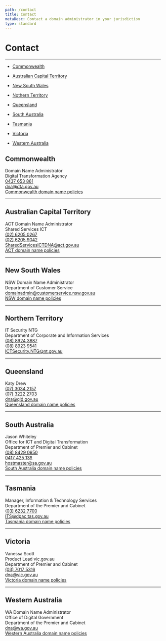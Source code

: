 ```yaml
---
path: /contact
title: Contact
metaDesc: Contact a domain administrator in your jurisdiction
type: standard
---
```

<div class="container-fluid">
    <div class="row">

# Contact

----------------------------------------------

  </div>    
  <div class="row">
    <div class="col-md-4 col-xs-12">

- [Commonwealth](#commonwealth)
- [Australian Capital Territory](#australian-capital-territory)
- [New South Wales](#new-south-wales)
- [Nothern Territory](#northern-territory)
- [Queensland](#queensland)
- [South Australia](#south-australia)
- [Tasmania](#tasmania)
- [Victoria](#victoria)
- [Western Australia](#western-australia)

    </div>
    <div class="col-md-5 col-xs-12 ">

## Commonwealth
Domain Name Administrator<br/>
Digital Transformation Agency<br/>
<a href="tel:+61437653861">0437 653 861</a><br/>
<a href="mailto:dna@dta.gov.au">dna@dta.gov.au</a><br/>
<a href="/policies">Commonwealth domain name policies</a>

-----------------------------------------

## Australian Capital Territory
ACT Domain Name Administrator<br/>
Shared Services ICT<br/>
<a href="tel:+61262050267">(02) 6205 0267</a><br/>
<a href="fax:+61262059042">(02) 6205 9042</a><br/>
<a href="mailto:SharedServicesICTDNA@act.gov.au">SharedServicesICTDNA@act.gov.au</a><br/>
<a href="http://www.cmtedd.act.gov.au/shared-services/domain-names">ACT domain name policies</a>

-----------------------------------------

## New South Wales
NSW Domain Name Administrator<br/>
Department of Customer Service<br/>
<a href="mailto:domainadmin@customerservice.nsw.gov.au">domainadmin@customerservice.nsw.gov.au</a><br/>
<a href="https://www.nsw.gov.au/nsw-government-communications/nswgovau-domain-names">NSW domain name policies</a>

-----------------------------------------

## Northern Territory
IT Security NTG<br/>
Department of Corporate and Information Services<br/>
<a href="tel:+61889243887">(08) 8924 3887</a><br/>
<a href="fax:+61889239541">(08) 8923 9541</a><br/>
<a href="ICTSecurity.NTG@nt.gov.au">ICTSecurity.NTG@nt.gov.au</a>

-----------------------------------------

## Queensland
Katy Drew<br/>
<a href="tel:+61730342157">(07) 3034 2157</a><br/>
<a href="fax:+61732222703">(07) 3222 2703</a><br/>
<a href="mailto:dna@qld.gov.au">dna@qld.gov.au</a><br/>
<a href="https://www.qgcio.qld.gov.au/documents/domain-names-registration-and-management-standard">Queensland domain name policies</a>

-----------------------------------------

## South Australia
Jason Whiteley<br/>
Office for ICT and Digital Transformation<br/>
Department of Premier and Cabinet<br/>
<a href="tel:+61884290950">(08) 8429 0950</a><br/>
<a href="tel:+61417425139">0417 425 139</a><br/>
<a href="mailto:hostmaster@sa.gov.au">hostmaster@sa.gov.au</a><br/>
<a href="https://www.dpc.sa.gov.au/responsibilities/ict-digital-cyber-security/policies-and-guidelines/website">South Australia domain name policies</a>

-----------------------------------------

## Tasmania
Manager, Information & Technology Services<br/>
Department of the Premier and Cabinet<br/>
<a href="tel:+61362327700">(03) 6232 7700</a><br/>
<a href="mailto:ITS@dpac.tas.gov.au">ITS@dpac.tas.gov.au</a><br/>
<a href="http://www.communications.tas.gov.au/channels/websites">Tasmania domain name policies</a>

-----------------------------------------

## Victoria
Vanessa Scott<br/>
Product Lead vic.gov.au<br/>
Department of Premier and Cabinet<br/>
<a href="tel:+61370175316">(03) 7017 5316</a><br/>
<a href="mailto:dna@vic.gov.au">dna@vic.gov.au</a><br/>
<a href="https://www.vic.gov.au/apply-domain-name">Victoria domain name policies</a>

-----------------------------------------

## Western Australia
WA Domain Name Administrator<br/>
Office of Digital Government<br/>
Department of the Premier and Cabinet<br/>
<a href="mailto:dna@wa.gov.au">dna@wa.gov.au</a><br/>
<a href="https://www.wa.gov.au/organisation/department-of-the-premier-and-cabinet/western-australian-domain-name-administrator">Western Australia domain name policies</a>
        </div>
    </div>
</div>
